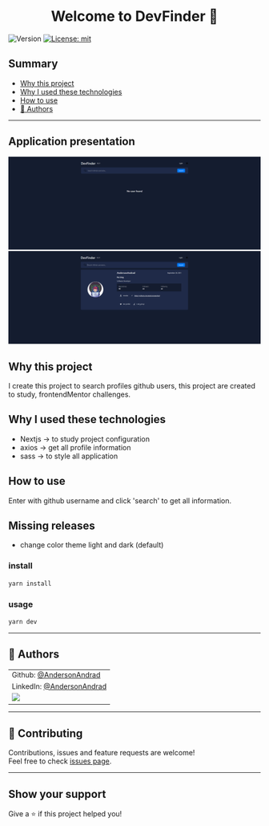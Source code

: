 <h1 align="center">Welcome to DevFinder 👋</h1>
<p>
  <img alt="Version" src="https://img.shields.io/badge/version-0.2.1-blue.svg?cacheSeconds=2592000" />
  <a href="#" target="_blank">
    <img alt="License: mit" src="https://img.shields.io/badge/License-mit-yellow.svg" />
  </a>
</p>



## Summary

- [Why this project](#why-this-project)
- [Why I used these technologies](#why-i-used-these-technologies)
- [How to use](#how-to-use)
- [👤 Authors](#👤-Authors)

---------------------------------------
## Application presentation
![alt](https://raw.githubusercontent.com/AndersonAndrad/study-frontendmentor-devfinder-nextjs/main/images_documentation/home.png)
![alt](https://raw.githubusercontent.com/AndersonAndrad/study-frontendmentor-devfinder-nextjs/main/images_documentation/finduser.png)
## Why this project
I create this project to search profiles github users, this project are created to study, frontendMentor challenges. 

## Why I used these technologies

- Nextjs -> to study project configuration
- axios -> get all profile information
- sass -> to style all application
## How to use

Enter with github username and click 'search' to get all information.

## Missing releases
- change color theme light and dark (default)
### install

```sh
yarn install
```

### usage

```sh
yarn dev
```
-----------------------

## 👤 Authors

|                                                              |
| :----------------------------------------------------------- |
| Github: [@AndersonAndrad](https://github.com/AndersonAndrad) |
| LinkedIn: [@AndersonAndrad](https://linkedin.com/in/AndersonAndrad) |
| <img src="https://avatars0.githubusercontent.com/u/31743641?s=400&u=b6d9e1c428279846440325b0fae90f4b9c4d1d98&v=4" width="110"> |

--------------

## 🤝 Contributing

Contributions, issues and feature requests are welcome!<br />Feel free to check [issues page](https://github.com/AndersonAndrad/study-frontendmentor-devfinder-nextjs/issues). 

------------------------------

## Show your support

Give a ⭐️ if this project helped you!